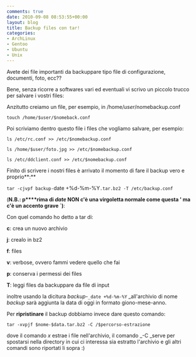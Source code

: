 ```yaml
---
comments: true
date: 2010-09-08 08:53:55+00:00
layout: blog
title: Backup files con tar!
categories:
- ArchLinux
- Gentoo
- Ubuntu
- Unix
---
```


Avete dei file importanti da backuppare tipo file di configurazione, documenti, foto, ecc??

Bene, senza ricorre a softwares vari ed eventuali vi scrivo un piccolo trucco per salvare i vostri files:

Anzitutto creiamo un file, per esempio, in /home/$user/$nomebackup.conf


`touch /home/$user/$nomeback.conf`


Poi scriviamo dentro questo file i files che vogliamo salvare, per esempio:


`ls /etc/rc.conf >> /etc/$nomebackup.conf`




`ls /home/$user/foto.jpg >> /etc/$nomebackup.conf`




`ls /etc/ddclient.conf >> /etc/$nomebackup.conf`


Finito di scrivere i nostri files è arrivato il momento di fare il backup vero e proprio**:**


`tar -cjvpf backup-`date +%d-%m-%Y`.tar.bz2 -T /etc/backup.conf
`


(**N.B.: p****rima di _date_ NON c'è una virgoletta normale come questa ' ma c'è un accento grave `)**:

Con quel comando ho detto a tar di:

**c**: crea un nuovo archivio

**j**: crealo in bz2

**f**: files

**v**: verbose, ovvero fammi vedere quello che fai

**p**: conserva i permessi dei files

**T**: leggi files da backuppare da file di input

inoltre usando la dicitura _backup-_`_date +%d-%m-%Y` _all'archivio di nome _backup_ sarà aggiunta la data di oggi in formato giono-mese-anno.

Per **ripristinare** il backup dobbiamo invece dare questo comando:


`tar -xvpjf $nome-$data.tar.bz2 -C /$percorso-estrazione`


dove il comando _x_ estrae i file nell'archivio, il comando _-C _serve per spostarsi nella directory in cui ci interessa sia estratto l'archivio e gli altri comandi sono riportati li sopra :)
